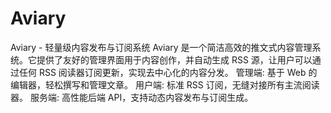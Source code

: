 # Aviary
Aviary - 轻量级内容发布与订阅系统  Aviary 是一个简洁高效的推文式内容管理系统。它提供了友好的管理界面用于内容创作，并自动生成 RSS 源，让用户可以通过任何 RSS 阅读器订阅更新，实现去中心化的内容分发。      管理端: 基于 Web 的编辑器，轻松撰写和管理文章。      用户端: 标准 RSS 订阅，无缝对接所有主流阅读器。      服务端: 高性能后端 API，支持动态内容发布与订阅生成。
